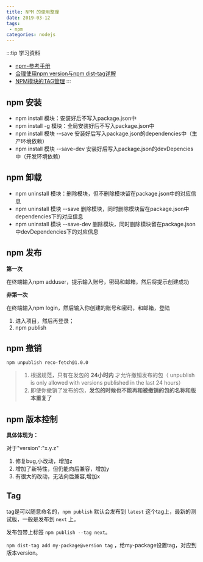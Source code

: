 ```yaml
---
title: NPM 的使用整理
date: 2019-03-12
tags:
 - npm        
categories: nodejs
---
```


:::tip 学习资料
- [npm-参考手册](https://segmentfault.com/a/1190000009315989)
- [合理使用npm version与npm dist-tag详解](https://blog.csdn.net/liangklfang/article/details/68947786)
- [NPM模块的TAG管理](https://www.jianshu.com/p/739e142923b2)
:::

## npm 安装

- npm install 模块：安装好后不写入package.json中
- npm install -g 模块：全局安装好后不写入package.json中
- npm install 模块 --save 安装好后写入package.json的dependencies中（生产环境依赖）
- npm install 模块 --save-dev 安装好后写入package.json的devDepencies中（开发环境依赖）

## npm 卸载

- npm uninstall 模块：删除模块，但不删除模块留在package.json中的对应信息
- npm uninstall 模块 --save 删除模块，同时删除模块留在package.json中dependencies下的对应信息
- npm uninstall 模块 --save-dev 删除模块，同时删除模块留在package.json中devDependencies下的对应信息

## npm 发布

**第一次**

在终端输入npm adduser，提示输入账号，密码和邮箱，然后将提示创建成功

**非第一次**

在终端输入npm login，然后输入你创建的账号和密码，和邮箱，登陆

1. 进入项目，然后再登录；
2. npm publish

## npm 撤销

```bash
npm unpublish reco-fetch@1.0.0
```

> 1. 根据规范，只有在发包的 **24小时内** 才允许撤销发布的包（ unpublish is only allowed with versions published in the last 24 hours）
> 2. 即使你撤销了发布的包，**发包的时候也不能再和被撤销的包的名称和版本重复了**

## npm 版本控制

**具体体现为：**

对于"version":"x.y.z"

1. 修复bug,小改动，增加z
2. 增加了新特性，但仍能向后兼容，增加y
3. 有很大的改动，无法向后兼容,增加x

## Tag

tag是可以随意命名的，`npm publish` 默认会发布到 `latest` 这个tag上，最新的测试版，一般是发布到 `next` 上。

发布包带上标签 `npm publish --tag next`。

`npm dist-tag add my-package@version tag` ，给my-package设置tag，对应到版本version。